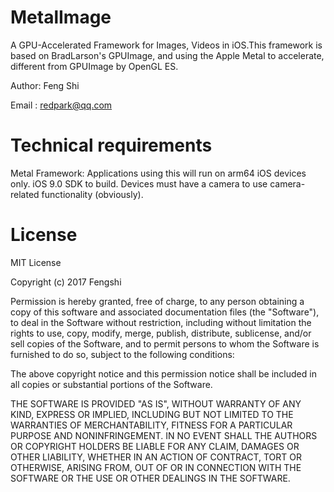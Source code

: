 # MetalImage

A GPU-Accelerated Framework for Images, Videos in iOS.This framework is based on BradLarson's GPUImage, and using the Apple Metal to accelerate, different from GPUImage by OpenGL ES.

Author: Feng Shi

Email : redpark@qq.com

# Technical requirements
Metal Framework: Applications using this will run on arm64 iOS devices only.
iOS 9.0 SDK to build.
Devices must have a camera to use camera-related functionality (obviously).

# License
MIT License

Copyright (c) 2017 Fengshi

Permission is hereby granted, free of charge, to any person obtaining a copy
of this software and associated documentation files (the "Software"), to deal
in the Software without restriction, including without limitation the rights
to use, copy, modify, merge, publish, distribute, sublicense, and/or sell
copies of the Software, and to permit persons to whom the Software is
furnished to do so, subject to the following conditions:

The above copyright notice and this permission notice shall be included in all
copies or substantial portions of the Software.

THE SOFTWARE IS PROVIDED "AS IS", WITHOUT WARRANTY OF ANY KIND, EXPRESS OR
IMPLIED, INCLUDING BUT NOT LIMITED TO THE WARRANTIES OF MERCHANTABILITY,
FITNESS FOR A PARTICULAR PURPOSE AND NONINFRINGEMENT. IN NO EVENT SHALL THE
AUTHORS OR COPYRIGHT HOLDERS BE LIABLE FOR ANY CLAIM, DAMAGES OR OTHER
LIABILITY, WHETHER IN AN ACTION OF CONTRACT, TORT OR OTHERWISE, ARISING FROM,
OUT OF OR IN CONNECTION WITH THE SOFTWARE OR THE USE OR OTHER DEALINGS IN THE
SOFTWARE.

